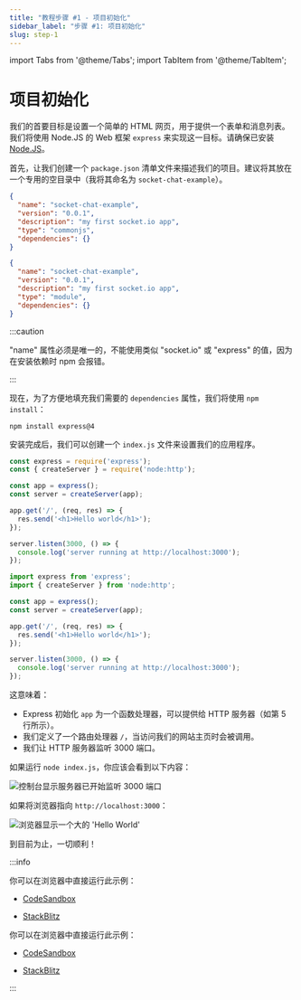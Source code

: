 ```yaml
---
title: "教程步骤 #1 - 项目初始化"
sidebar_label: "步骤 #1: 项目初始化"
slug: step-1
---
```


import Tabs from '@theme/Tabs';
import TabItem from '@theme/TabItem';

# 项目初始化

我们的首要目标是设置一个简单的 HTML 网页，用于提供一个表单和消息列表。我们将使用 Node.JS 的 Web 框架 `express` 来实现这一目标。请确保已安装 [Node.JS](https://nodejs.org)。

首先，让我们创建一个 `package.json` 清单文件来描述我们的项目。建议将其放在一个专用的空目录中（我将其命名为 `socket-chat-example`）。

<Tabs groupId="lang">
  <TabItem value="cjs" label="CommonJS" default>

```json
{
  "name": "socket-chat-example",
  "version": "0.0.1",
  "description": "my first socket.io app",
  "type": "commonjs",
  "dependencies": {}
}
```

  </TabItem>
  <TabItem value="mjs" label="ES modules">

```json
{
  "name": "socket-chat-example",
  "version": "0.0.1",
  "description": "my first socket.io app",
  "type": "module",
  "dependencies": {}
}
```

  </TabItem>
</Tabs>

:::caution

"name" 属性必须是唯一的，不能使用类似 "socket.io" 或 "express" 的值，因为在安装依赖时 npm 会报错。

:::

现在，为了方便地填充我们需要的 `dependencies` 属性，我们将使用 `npm install`：

```
npm install express@4
```

安装完成后，我们可以创建一个 `index.js` 文件来设置我们的应用程序。

<Tabs groupId="lang">
  <TabItem value="cjs" label="CommonJS" default>

```js
const express = require('express');
const { createServer } = require('node:http');

const app = express();
const server = createServer(app);

app.get('/', (req, res) => {
  res.send('<h1>Hello world</h1>');
});

server.listen(3000, () => {
  console.log('server running at http://localhost:3000');
});
```

  </TabItem>
  <TabItem value="mjs" label="ES modules">

```js
import express from 'express';
import { createServer } from 'node:http';

const app = express();
const server = createServer(app);

app.get('/', (req, res) => {
  res.send('<h1>Hello world</h1>');
});

server.listen(3000, () => {
  console.log('server running at http://localhost:3000');
});
```

  </TabItem>
</Tabs>

这意味着：

- Express 初始化 `app` 为一个函数处理器，可以提供给 HTTP 服务器（如第 5 行所示）。
- 我们定义了一个路由处理器 `/`，当访问我们的网站主页时会被调用。
- 我们让 HTTP 服务器监听 3000 端口。

如果运行 `node index.js`，你应该会看到以下内容：

<img src="/images/chat-1.png" alt="控制台显示服务器已开始监听 3000 端口" />

如果将浏览器指向 `http://localhost:3000`：

<img src="/images/chat-2.png" alt="浏览器显示一个大的 'Hello World'" />

到目前为止，一切顺利！

:::info

<Tabs groupId="lang">
  <TabItem value="cjs" label="CommonJS" default attributes={{ className: 'display-none' }}>

你可以在浏览器中直接运行此示例：

- [CodeSandbox](https://codesandbox.io/p/sandbox/github/socketio/chat-example/tree/cjs/step1?file=index.js)
- [StackBlitz](https://stackblitz.com/github/socketio/chat-example/tree/cjs/step1?file=index.js)


  </TabItem>
  <TabItem value="mjs" label="ES modules" attributes={{ className: 'display-none' }}>

你可以在浏览器中直接运行此示例：

- [CodeSandbox](https://codesandbox.io/p/sandbox/github/socketio/chat-example/tree/esm/step1?file=index.js)
- [StackBlitz](https://stackblitz.com/github/socketio/chat-example/tree/esm/step1?file=index.js)


  </TabItem>
</Tabs>

:::
